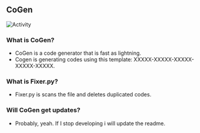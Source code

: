 ## CoGen
![Activity](https://img.shields.io/github/commit-activity/w/gamevpr/cogen?style=flat-square)
### What is CoGen?
+ CoGen is a code generator that is fast as lightning.
+ Cogen is generating codes using this template: XXXXX-XXXXX-XXXXX-XXXXX-XXXXX.

### What is Fixer.py?
+ Fixer.py is scans the file and deletes duplicated codes.

### Will CoGen get updates?
+ Probably, yeah. If I stop developing i will update the readme.
